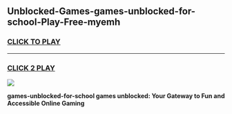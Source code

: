 
## Unblocked-Games-games-unblocked-for-school-Play-Free-myemh
<h3>
<a href="https://premium76.site?title=games-unblocked-for-school&ref=21A">CLICK TO PLAY</a></h3>
<hr>

<h3>
<a href="https://premium76.site?title=games-unblocked-for-school&ref=21A">CLICK 2 PLAY</a>
  
</h3>

<a href="https://premium76.site?title=games-unblocked-for-school&ref=21A"><img src="https://clearcache.store/games.png"></a>


**games-unblocked-for-school games unblocked: Your Gateway to Fun and Accessible Online Gaming**
